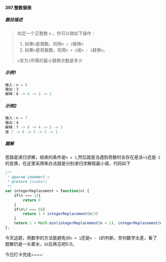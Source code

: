 #### 397.整数替换

##### 题目描述

> 给定一个正整数 `n` ，你可以做如下操作：
>
> 1. 如果`n`是偶数。则用`n / 2`替换`n`
> 2. 如果`n`是奇数数。则用`n + 1`或`n - 1`替换`n`。
>
> `n`变为`1`所需的最小替换次数是多少

##### 示例1

```js
输入：n = 8
输出：3
解释：8 -> 4 -> 2 -> 1
```

##### 示例2

```js
输入：n = 7
输出：4
解释：7 -> 8 -> 4 -> 2 -> 1
或 7 -> 6 -> 3 -> 2 -> 1
```

##### 题解

思路是递归求解，结束的条件是`n = 1`,然后就是当遇到奇数时会存在是该`+1`还是`-1`的变换，在这里采用笨办法就是分别递归求解取最小值，代码如下

```js
/**
 * @param {number} n
 * @return {number}
 */
var integerReplacement = function(n) {
    if(n === 1){
        return 0
    }
    if(n%2 === 0){
        return 1 + integerReplacement(n/2)
    }
    return 1 + Math.min(integerReplacement(n + 1), integerReplacement(n - 1))
};
```

今天这题，用数学的方法能避免对`n + 1`还是`n - 1`的判断，奈何数学太差，看了题解仍是一头雾水，以后再见吧0.0。

今日打卡完成~~~~